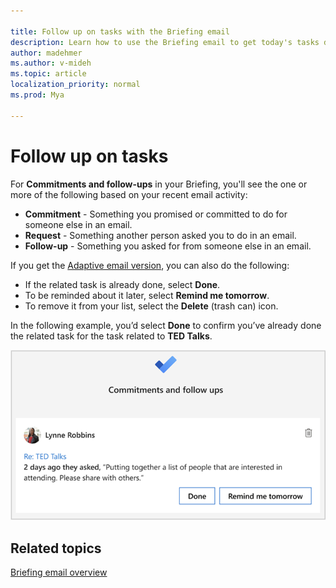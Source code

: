 ```yaml
---

title: Follow up on tasks with the Briefing email
description: Learn how to use the Briefing email to get today's tasks done
author: madehmer
ms.author: v-mideh
ms.topic: article
localization_priority: normal 
ms.prod: Mya

---
```

# Follow up on tasks

For **Commitments and follow-ups** in your Briefing, you'll see the one or more of the following based on your recent email activity:

* **Commitment** - Something you promised or committed to do for someone else in an email.
* **Request** - Something another person asked you to do in an email.
* **Follow-up** - Something you asked for from someone else in an email.

If you get the [Adaptive email version](be-overview.md#adaptive-or-html-version), you can also do the following:

* If the related task is already done, select **Done**.
* To be reminded about it later, select **Remind me tomorrow**.
* To remove it from your list, select the **Delete** (trash can) icon.

In the following example, you’d select **Done** to confirm you’ve already done the related task for the task related to **TED Talks**.

   ![Briefing email about tasks](./images/be-task.png)

## Related topics

[Briefing email overview](be-overview.md)